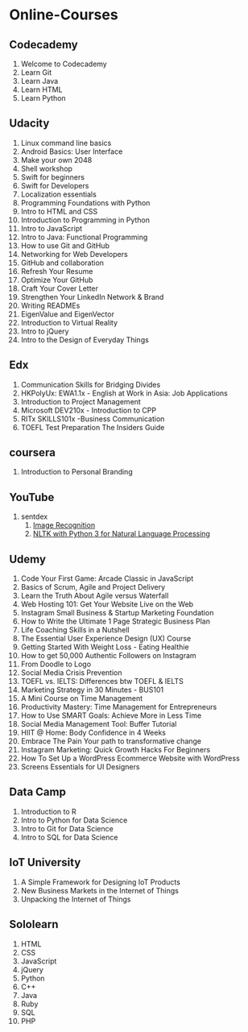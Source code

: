 # Online-Courses

<h2>Codecademy</h2>
<ol>
  <li>Welcome to Codecademy</li>
  <li>Learn Git</li>
  <li>Learn Java</li>
  <li>Learn HTML</li>
  <li>Learn Python</li>
</ol>

<h2>Udacity</h2>
<ol>
  <li>Linux command line basics</li>
	<li>Android Basics: User Interface</li>
	<li>Make your own 2048</li>
	<li>Shell workshop</li>
	<li>Swift for beginners</li>
	<li>Swift for Developers</li>
	<li>Localization essentials</li>
	<li>Programming Foundations with Python</li>
	<li>Intro to HTML and CSS</li>
	<li>Introduction to Programming in Python</li>
	<li>Intro to JavaScript</li>
	<li>Intro to Java: Functional Programming</li>
	<li>How to use Git and GitHub</li>
	<li>Networking for Web Developers</li>
	<li>GitHub and collaboration</li>
  <li>Refresh Your Resume</li>
  <li>Optimize Your GitHub</li>
  <li>Craft Your Cover Letter</li>
  <li>Strengthen Your LinkedIn Network & Brand</li>
  <li>Writing READMEs</li>
	<li>EigenValue and EigenVector</li>
	<li>Introduction to Virtual Reality</li>
	<li>Intro to jQuery</li>
	<li>Intro to the Design of Everyday Things</li>
<!--   <li></li>
  <li></li>
  <li></li>
  <li></li> -->
</ol>

<h2>Edx</h2>
<ol>
  <li>Communication Skills for Bridging Divides</li>
  <li>HKPolyUx: EWA1.1x - English at Work in Asia: Job Applications</li>
  <li>Introduction to Project Management</li>
  <li>Microsoft DEV210x - Introduction to CPP</li>
  <li>RITx SKILLS101x -Business Communication</li>
  <li>TOEFL Test Preparation The Insiders Guide</li>
</ol>

<h2>coursera</h2>
<ol>
  <li>Introduction to Personal Branding</li>
<!--   <li></li>
  <li></li>
  <li></li>
  <li></li>
  <li></li>
  <li></li>
  <li></li> -->
</ol>

<h2>YouTube</h2>
<ol>
  	<li>sentdex
		<ol>
			<li><a href="https://www.youtube.com/playlist?list=PLQVvvaa0QuDffXBfcH9ZJuvctJV3OtB8A">Image Recognition</a></li>
			<li><a href="https://www.youtube.com/playlist?list=PLQVvvaa0QuDf2JswnfiGkliBInZnIC4HL">NLTK with Python 3 for Natural Language Processing</a></li>
		</ol>
	</li>
<!--   <li></li>
  <li></li>
  <li></li>
  <li></li>
  <li></li>
  <li></li>
  <li></li> -->
</ol>

<h2>Udemy</h2>
<ol>
  <li>Code Your First Game: Arcade Classic in JavaScript</li>
  <li>Basics of Scrum, Agile and Project Delivery</li>
  <li>Learn the Truth About Agile versus Waterfall</li>
  <li>Web Hosting 101: Get Your Website Live on the Web</li>
  <li>Instagram Small Business & Startup Marketing Foundation</li>
  <li>How to Write the Ultimate 1 Page Strategic Business Plan</li>
  <li>Life Coaching Skills in a Nutshell</li>
  <li>The Essential User Experience Design (UX) Course</li>
  <li>Getting Started With Weight Loss - Eating Healthie</li>
  <li>How to get 50,000 Authentic Followers on Instagram</li>
  <li>From Doodle to Logo</li>
  <li>Social Media Crisis Prevention</li>
  <li>TOEFL vs. IELTS: Differences btw TOEFL & IELTS</li>
  <li>Marketing Strategy in 30 Minutes - BUS101</li>
  <li>A Mini Course on Time Management</li>
  <li>Productivity Mastery: Time Management for Entrepreneurs</li>
  <li>How to Use SMART Goals: Achieve More in Less Time</li>
  <li>Social Media Management Tool: Buffer Tutorial</li>
  <li>HIIT @ Home: Body Confidence in 4 Weeks</li>
  <li>Embrace The Pain Your path to transformative change</li>
  <li>Instagram Marketing: Quick Growth Hacks For Beginners</li>
  <li>How To Set Up a WordPress Ecommerce Website with WordPress</li>
  <li>Screens Essentials for UI Designers</li>
</ol>

<h2>Data Camp</h2>
<ol>
  <li>Introduction to R</li>
  <li>Intro to Python for Data Science</li>
  <li>Intro to Git for Data Science</li>
  <li>Intro to SQL for Data Science</li>
</ol>

<h2>IoT University</h2>
<ol>
  <li>A Simple Framework for Designing IoT Products</li>
  <li>New Business Markets in the Internet of Things</li>
  <li>Unpacking the Internet of Things</li>
</ol>

<h2>Sololearn</h2>
<ol>
  <li>HTML</li>
  <li>CSS</li>
  <li>JavaScript</li>
  <li>jQuery</li>
  <li>Python</li>
  <li>C++</li>
  <li>Java</li>
  <li>Ruby</li>
  <li>SQL</li>
  <li>PHP</li>
</ol>
